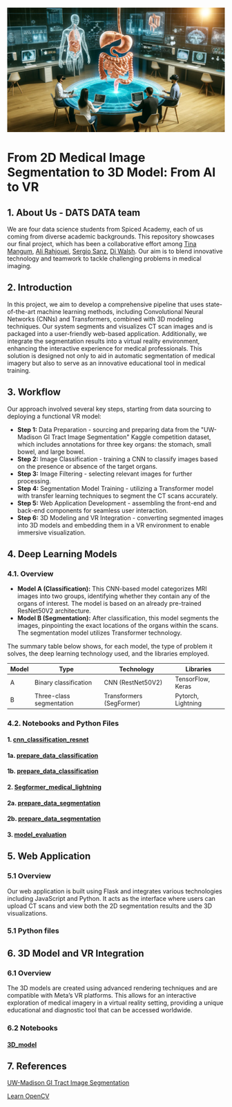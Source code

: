 ![Project Image](images/README.webp)
# From 2D Medical Image Segmentation to 3D Model: From AI to VR

## 1.  About Us - DATS DATA team
We are four data science students from Spiced Academy, each of us coming from diverse academic backgrounds. This repository showcases our final project, which has been a collaborative effort among [Tina Mangum](https://github.com/tinamangum), [Ali Rahjouei](https://github.com/arahjou), [Sergio Sanz](https://github.com/sergio-sanz-rodriguez), [Di Walsh](https://github.com/diwalsh). Our aim is to blend innovative technology and teamwork to tackle challenging problems in medical imaging.

## 2. Introduction
In this project, we aim to develop a comprehensive pipeline that uses state-of-the-art machine learning methods, including Convolutional Neural Networks (CNNs) and Transformers, combined with 3D modeling techniques. Our system segments and visualizes CT scan images and is packaged into a user-friendly web-based application. Additionally, we integrate the segmentation results into a virtual reality environment, enhancing the interactive experience for medical professionals. This solution is designed not only to aid in automatic segmentation of medical imagery but also to serve as an innovative educational tool in medical training.

## 3. Workflow
Our approach involved several key steps, starting from data sourcing to deploying a functional VR model:

- **Step 1:** Data Preparation - sourcing and preparing data from the "UW-Madison GI Tract Image Segmentation" Kaggle competition dataset, which includes annotations for three key organs: the stomach, small bowel, and large bowel.
- **Step 2:** Image Classification - training a CNN to classify images based on the presence or absence of the target organs.
- **Step 3:** Image Filtering - selecting relevant images for further processing.
- **Step 4:** Segmentation Model Training - utilizing a Transformer model with transfer learning techniques to segment the CT scans accurately.
- **Step 5:** Web Application Development - assembling the front-end and back-end components for seamless user interaction.
- **Step 6:** 3D Modeling and VR Integration - converting segmented images into 3D models and embedding them in a VR environment to enable immersive visualization.

## 4. Deep Learning Models
### 4.1. Overview
- **Model A (Classification):** This CNN-based model categorizes MRI images into two groups, identifying whether they contain any of the organs of interest. The model is based on an already pre-trained ResNet50V2 architecture.
- **Model B (Segmentation):** After classification, this model segments the images, pinpointing the exact locations of the organs within the scans. The segmentation model utilizes Transformer technology.

The summary table below shows, for each model, the type of problem it solves, the deep learning technology used, and the libraries employed.

| Model          | Type     | Technology       | Libraries |
| -------------- | -------------- | -------------- |-----------
| A   | Binary classification   | CNN (RestNet50V2)   | TensorFlow, Keras
| B   | Three-class segmentation   | Transformers (SegFormer)  | Pytorch, Lightning |

### 4.2. Notebooks and Python Files

#### 1. [cnn_classification_resnet](notebooks/cnn_classification_resnet.ipynb)
#### 1a. [prepare_data_classification](notebooks/prepare_data_classification.ipynb)
#### 1b. [prepare_data_classification](notebooks/prepare_data_classification.py)
#### 2. [Segformer_medical_lightning](notebooks/Segformer_medical_lightning.ipynb)
#### 2a. [prepare_data_segmentation](notebooks/prepare_data_segmentation.ipynb)
#### 2b. [prepare_data_segmentation](notebooks/prepare_data_segmentation.py)
#### 3. [model_evaluation](notebooks/model_evaluation.ipynb)

## 5. Web Application
### 5.1 Overview
Our web application is built using Flask and integrates various technologies including JavaScript and Python. It acts as the interface where users can upload CT scans and view both the 2D segmentation results and the 3D visualizations.

### 5.1 Python files

## 6. 3D Model and VR Integration
### 6.1 Overview 
The 3D models are created using advanced rendering techniques and are compatible with Meta’s VR platforms. This allows for an interactive exploration of medical imagery in a virtual reality setting, providing a unique educational and diagnostic tool that can be accessed worldwide.

### 6.2 Notebooks

#### [3D_model](notebooks/3D_model.ipynb)

## 7. References

[UW-Madison GI Tract Image Segmentation](https://www.kaggle.com/competitions/uw-madison-gi-tract-image-segmentation/)  

[Learn OpenCV](https://learnopencv.com/medical-image-segmentation/)  
